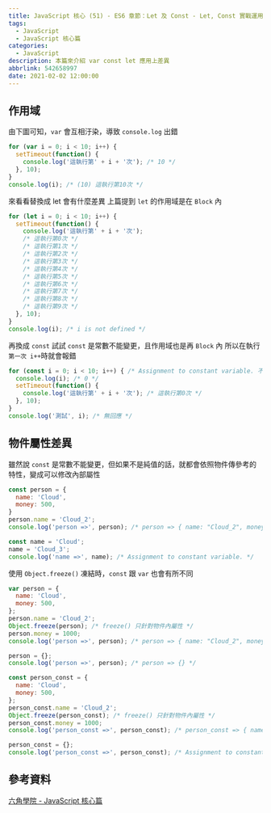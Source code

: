 ```yaml
---
title: JavaScript 核心 (51) - ES6 章節：Let 及 Const - Let, Const 實戰運用技巧
tags:
  - JavaScript
  - JavaScript 核心篇
categories:
  - JavaScript
description: 本篇來介紹 var const let 應用上差異
abbrlink: 542658997
date: 2021-02-02 12:00:00
---
```

## 作用域

由下圖可知，`var` 會互相汙染，導致 `console.log` 出錯

``` JavaScript
for (var i = 0; i < 10; i++) {
  setTimeout(function() {
    console.log('這執行第' + i + '次'); /* 10 */
  }, 10);
}
console.log(i); /* (10) 這執行第10次 */
```

來看看替換成 let 會有什麼差異
上篇提到 `let` 的作用域是在 `Block` 內

``` JavaScript
for (let i = 0; i < 10; i++) {
  setTimeout(function() {
    console.log('這執行第' + i + '次'); 
    /* 這執行第0次 */
    /* 這執行第1次 */
    /* 這執行第2次 */
    /* 這執行第3次 */
    /* 這執行第4次 */
    /* 這執行第5次 */
    /* 這執行第6次 */
    /* 這執行第7次 */
    /* 這執行第8次 */
    /* 這執行第9次 */
  }, 10);
}
console.log(i); /* i is not defined */
```

再換成 `const` 試試
`const` 是常數不能變更，且作用域也是再 `Block` 內
所以在執行`第一次 i++`時就會報錯

``` JavaScript
for (const i = 0; i < 10; i++) { /* Assignment to constant variable. 不能變更 */
  console.log(i); /* 0 */
  setTimeout(function() {
    console.log('這執行第' + i + '次'); /* 這執行第0次 */
  }, 10);
}
console.log('測試', i); /* 無回應 */
```

## 物件屬性差異

雖然說 `const` 是常數不能變更，但如果不是純值的話，就都會依照物件傳參考的特性，變成可以修改內部屬性

``` JavaScript
const person = {
  name: 'Cloud',
  money: 500,
}
person.name = 'Cloud_2';
console.log('person =>', person); /* person => { name: "Cloud_2", money: 500 } */

const name = 'Cloud';
name = 'Cloud_3';
console.log('name =>', name); /* Assignment to constant variable. */
```

使用 `Object.freeze()` 凍結時，`const` 跟 `var` 也會有所不同

``` JavaScript
var person = {
  name: 'Cloud',
  money: 500,
};
person.name = 'Cloud_2';
Object.freeze(person); /* freeze() 只針對物件內屬性 */
person.money = 1000;
console.log('person =>', person); /* person => { name: "Cloud_2", money: 500 } */

person = {};
console.log('person =>', person); /* person => {} */

const person_const = {
  name: 'Cloud',
  money: 500,
};
person_const.name = 'Cloud_2';
Object.freeze(person_const); /* freeze() 只針對物件內屬性 */
person_const.money = 1000;
console.log('person_const =>', person_const); /* person_const => { name: "Cloud_2", money: 500 } */

person_const = {};
console.log('person_const =>', person_const); /* Assignment to constant variable. */
```

## 參考資料

[六角學院 - JavaScript 核心篇](https://www.hexschool.com/courses/js-core.html)
